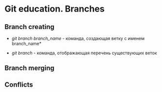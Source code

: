 # Git education. Branches 

## Branch creating

* *git branch branch_name* - команда, создающая ветку с именем branch_name*

*  *git branch* - команда, отображающая перечень существующих веток

## Branch merging

## Conflicts
